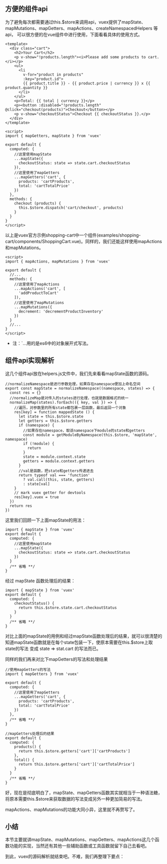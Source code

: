 ## 方便的组件api
为了避免每次都需要通过this.$store来调用api，vuex提供了mapState、mapMutations、mapGetters、mapActions、createNamespacedHelpers 等api，
可以很方便的在vue组件中进行使用，下面看看具体的使用方式。
```vuejs
<template>
  <div class="cart">
    <h2>Your Cart</h2>
    <p v-show="!products.length"><i>Please add some products to cart.</i></p>
    <ul>
      <li
        v-for="product in products"
        :key="product.id">
        {{ product.title }} - {{ product.price | currency }} x {{ product.quantity }}
      </li>
    </ul>
    <p>Total: {{ total | currency }}</p>
    <p><button :disabled="!products.length" @click="checkout(products)">Checkout</button></p>
    <p v-show="checkoutStatus">Checkout {{ checkoutStatus }}.</p>
  </div>
</template>

<script>
import { mapGetters, mapState } from 'vuex'

export default {
  computed: {
    //这里使用mapState
    ...mapState({
      checkoutStatus: state => state.cart.checkoutStatus
    }),
    //这里使用了mapGetters
    ...mapGetters('cart', {
      products: 'cartProducts',
      total: 'cartTotalPrice'
    })
  },
  methods: {
    checkout (products) {
      this.$store.dispatch('cart/checkout', products)
    }
  }
}
</script>
```
以上是vuex官方示例shopping-cart中一个组件(examples/shopping-cart/components/ShoppingCart.vue)。同样的，我们还能这样使用mapActions和mapMutations。
```vuejs
<script>
import { mapActions, mapMutations } from 'vuex'

export default {
  //...
  methods: {
    //这里使用了mapActions
    ...mapActions('cart', [
      'addProductToCart'
    ]),
    //这里使用了mapMutations
    ...mapMutations({
      decrement: 'decrementProductInventory'
    })
  }
  //...
}
</script>
```
* 注：`...用的是es6中的对象展开式写法。

## 组件api实现解析
这几个组件api放在helpers.js文件中，我们先来看看mapState函数的源码。

```vuejs
//normalizeNamespace是进行参数处理，如果存在namespace便加上命名空间
export const mapState = normalizeNamespace((namespace, states) => {
  const res = {}
  //normalizeMap是对传入的states进行处理，也就是数据格式的统一
  normalizeMap(states).forEach(({ key, val }) => {
    //遍历，对参数里的所有state都包裹一层函数，最后返回一个对象
    res[key] = function mappedState () {
      let state = this.$store.state
      let getters = this.$store.getters
      if (namespace) {
        //如果存在namespace，取该namespace下module的state和getters
        const module = getModuleByNamespace(this.$store, 'mapState', namespace)
        if (!module) {
          return
        }
        state = module.context.state
        getters = module.context.getters
      }
      //val是函数，把state和getters传递进去
      return typeof val === 'function'
        ? val.call(this, state, getters)
        : state[val]
    }
    // mark vuex getter for devtools
    res[key].vuex = true
  })
  return res
})
```

这里我们回顾一下上面mapState的用法：

```vuejs
import { mapState } from 'vuex'
export default {
  computed: {
    //这里使用mapState
    ...mapState({
      checkoutStatus: state => state.cart.checkoutStatus
    })
  }
  /** 省略 **/
}
```

经过 mapState 函数处理后的结果：

```vuejs
import { mapState } from 'vuex'
export default {
  computed: {
    checkoutStatus() {
      return this.$store.state.cart.checkoutStatus
    }
  }
  /** 省略 **/
}
```

对比上面的mapState的用例和经过mapState函数处理后的结果，就可以很清楚的知道mapState函数就是在每个state包装一下，使原本需要在this.$store上取state的写法
变成 state => stat.cart 的写法而已。

同样的我们再来对比下mapGetters的写法和处理结果

```vuejs
//使用mapGetters的写法
import { mapGetters } from 'vuex'

export default {
  computed: {
    //这里使用了mapGetters
    ...mapGetters('cart', {
      products: 'cartProducts',
      total: 'cartTotalPrice'
    })
  },
  /** 省略 **/
}
```

```vuejs
//mapGetters处理后的结果
export default {
  computed: {
    products() {
      return this.$store.getters['cart']['cartProducts']
    },
    total() {
      return this.$store.getters['cart']['cartTotalPrice']
    }
  }
  /** 省略 **/
}
```

好，现在是彻底明白了，mapState、mapGetters函数其实就相当于一种语法糖，将原本需要this.$store来获取数据的写法变成另外一种更加简易的写法。

mapActions、mapMutations的功能大同小异，这里就不再赘写了。

## 小结
本节主要就讲mapState、mapMutations、mapGetters、mapActions这几个函数功能的实现，当然还有其他一些辅助函数或工具函数就留下自己去看吧。

到此，vuex的源码解析就结束吧。不难，我们再整理下要点：
